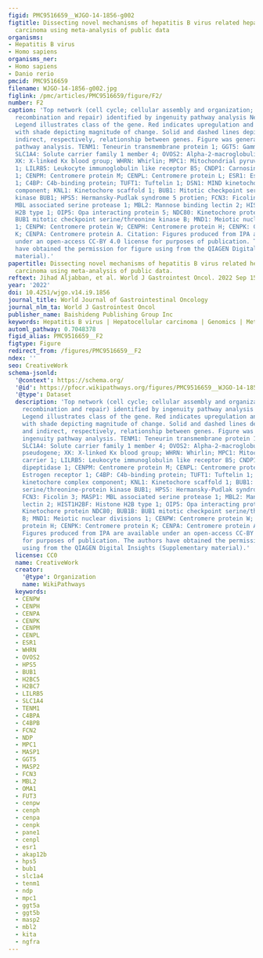 ```yaml
---
figid: PMC9516659__WJGO-14-1856-g002
figtitle: Dissecting novel mechanisms of hepatitis B virus related hepatocellular
  carcinoma using meta-analysis of public data
organisms:
- Hepatitis B virus
- Homo sapiens
organisms_ner:
- Homo sapiens
- Danio rerio
pmcid: PMC9516659
filename: WJGO-14-1856-g002.jpg
figlink: /pmc/articles/PMC9516659/figure/F2/
number: F2
caption: 'Top network (cell cycle; cellular assembly and organization; DNA replication,
  recombination and repair) identified by ingenuity pathway analysis Network analysis.
  Legend illustrates class of the gene. Red indicates upregulation and green downregulation,
  with shade depicting magnitude of change. Solid and dashed lines depict direct and
  indirect, respectively, relationship between genes. Figure was generated using ingenuity
  pathway analysis. TENM1: Teneurin transmembrane protein 1; GGT5: Gamma-glutamyltransferase5;
  SLC1A4: Solute carrier family 1 member 4; OVOS2: Alpha-2-macroglobulin like 1 pseudogene;
  XK: X-linked Kx blood group; WHRN: Whirlin; MPC1: Mitochondrial pyruvate carrier
  1; LILRB5: Leukocyte immunoglobulin like receptor B5; CNDP1: Carnosine dipeptidase
  1; CENPM: Centromere protein M; CENPL: Centromere protein L; ESR1: Estrogen receptor
  1; C4BP: C4b-binding protein; TUFT1: Tuftelin 1; DSN1: MIND kinetochore complex
  component; KNL1: Kinetochore scaffold 1; BUB1: Mitotic checkpoint serine/threonine-protein
  kinase BUB1; HPS5: Hermansky-Pudlak syndrome 5 protien; FCN3: Ficolin 3; MASP1:
  MBL associated serine protease 1; MBL2: Mannose binding lectin 2; HIST1H2BF: Histone
  H2B type 1; OIP5: Opa interacting protein 5; NDC80: Kinetochore protein NDC80; BUB1B:
  BUB1 mitotic checkpoint serine/threonine kinase B; MND1: Meiotic nuclear divisions
  1; CENPW: Centromere protein W; CENPH: Centromere protein H; CENPK: Centromere protein
  K; CENPA: Centromere protein A. Citation: Figures produced from IPA are available
  under an open-access CC-BY 4.0 license for purposes of publication. The authors
  have obtained the permission for figure using from the QIAGEN Digital Insights (Supplementary
  material).'
papertitle: Dissecting novel mechanisms of hepatitis B virus related hepatocellular
  carcinoma using meta-analysis of public data.
reftext: Jihad Aljabban, et al. World J Gastrointest Oncol. 2022 Sep 15;14(9):1856-1873.
year: '2022'
doi: 10.4251/wjgo.v14.i9.1856
journal_title: World Journal of Gastrointestinal Oncology
journal_nlm_ta: World J Gastrointest Oncol
publisher_name: Baishideng Publishing Group Inc
keywords: Hepatitis B virus | Hepatocellular carcinoma | Genomics | Meta-analysis
automl_pathway: 0.7048378
figid_alias: PMC9516659__F2
figtype: Figure
redirect_from: /figures/PMC9516659__F2
ndex: ''
seo: CreativeWork
schema-jsonld:
  '@context': https://schema.org/
  '@id': https://pfocr.wikipathways.org/figures/PMC9516659__WJGO-14-1856-g002.html
  '@type': Dataset
  description: 'Top network (cell cycle; cellular assembly and organization; DNA replication,
    recombination and repair) identified by ingenuity pathway analysis Network analysis.
    Legend illustrates class of the gene. Red indicates upregulation and green downregulation,
    with shade depicting magnitude of change. Solid and dashed lines depict direct
    and indirect, respectively, relationship between genes. Figure was generated using
    ingenuity pathway analysis. TENM1: Teneurin transmembrane protein 1; GGT5: Gamma-glutamyltransferase5;
    SLC1A4: Solute carrier family 1 member 4; OVOS2: Alpha-2-macroglobulin like 1
    pseudogene; XK: X-linked Kx blood group; WHRN: Whirlin; MPC1: Mitochondrial pyruvate
    carrier 1; LILRB5: Leukocyte immunoglobulin like receptor B5; CNDP1: Carnosine
    dipeptidase 1; CENPM: Centromere protein M; CENPL: Centromere protein L; ESR1:
    Estrogen receptor 1; C4BP: C4b-binding protein; TUFT1: Tuftelin 1; DSN1: MIND
    kinetochore complex component; KNL1: Kinetochore scaffold 1; BUB1: Mitotic checkpoint
    serine/threonine-protein kinase BUB1; HPS5: Hermansky-Pudlak syndrome 5 protien;
    FCN3: Ficolin 3; MASP1: MBL associated serine protease 1; MBL2: Mannose binding
    lectin 2; HIST1H2BF: Histone H2B type 1; OIP5: Opa interacting protein 5; NDC80:
    Kinetochore protein NDC80; BUB1B: BUB1 mitotic checkpoint serine/threonine kinase
    B; MND1: Meiotic nuclear divisions 1; CENPW: Centromere protein W; CENPH: Centromere
    protein H; CENPK: Centromere protein K; CENPA: Centromere protein A. Citation:
    Figures produced from IPA are available under an open-access CC-BY 4.0 license
    for purposes of publication. The authors have obtained the permission for figure
    using from the QIAGEN Digital Insights (Supplementary material).'
  license: CC0
  name: CreativeWork
  creator:
    '@type': Organization
    name: WikiPathways
  keywords:
  - CENPW
  - CENPH
  - CENPA
  - CENPK
  - CENPM
  - CENPL
  - ESR1
  - WHRN
  - OVOS2
  - HPS5
  - BUB1
  - H2BC5
  - H2BC7
  - LILRB5
  - SLC1A4
  - TENM1
  - C4BPA
  - C4BPB
  - FCN2
  - NDP
  - MPC1
  - MASP1
  - GGT5
  - MASP2
  - FCN3
  - MBL2
  - OMA1
  - FUT3
  - cenpw
  - cenph
  - cenpa
  - cenpk
  - pane1
  - cenpl
  - esr1
  - akap12b
  - hps5
  - bub1
  - slc1a4
  - tenm1
  - ndp
  - mpc1
  - ggt5a
  - ggt5b
  - masp2
  - mbl2
  - kita
  - ngfra
---
```

